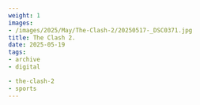 ```yaml
---
weight: 1
images:
- /images/2025/May/The-Clash-2/20250517-_DSC0371.jpg
title: The Clash 2.
date: 2025-05-19
tags:
- archive
- digital

- the-clash-2
- sports
---
```


